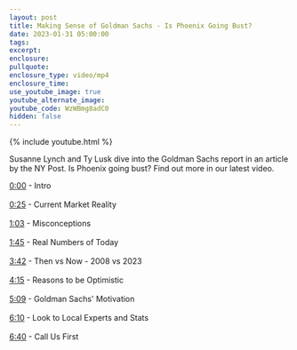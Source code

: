 ```yaml
---
layout: post
title: Making Sense of Goldman Sachs - Is Phoenix Going Bust?
date: 2023-01-31 05:00:00
tags:
excerpt:
enclosure:
pullquote:
enclosure_type: video/mp4
enclosure_time:
use_youtube_image: true
youtube_alternate_image:
youtube_code: WzWBmg8adC0
hidden: false
---
```

{% include youtube.html %}

Susanne Lynch and Ty Lusk dive into the Goldman Sachs report in an article by the NY Post. Is Phoenix going bust? Find out more in our latest video.

[0:00](https://www.youtube.com/watch?v=WzWBmg8adC0&amp;t=0s)&nbsp;- Intro<br><br>[0:25](https://www.youtube.com/watch?v=WzWBmg8adC0&amp;t=25s)&nbsp;- Current Market Reality<br><br>[1:03](https://www.youtube.com/watch?v=WzWBmg8adC0&amp;t=63s)&nbsp;- Misconceptions<br><br>[1:45](https://www.youtube.com/watch?v=WzWBmg8adC0&amp;t=105s)&nbsp;- Real Numbers of Today<br><br>[3:42](https://www.youtube.com/watch?v=WzWBmg8adC0&amp;t=222s)&nbsp;- Then vs Now - 2008 vs 2023<br><br>[4:15](https://www.youtube.com/watch?v=WzWBmg8adC0&amp;t=255s)&nbsp;- Reasons to be Optimistic<br><br>[5:09](https://www.youtube.com/watch?v=WzWBmg8adC0&amp;t=309s)&nbsp;- Goldman Sachs' Motivation<br><br>[6:10](https://www.youtube.com/watch?v=WzWBmg8adC0&amp;t=370s)&nbsp;- Look to Local Experts and Stats<br><br>[6:40](https://www.youtube.com/watch?v=WzWBmg8adC0&amp;t=400s)&nbsp;- Call Us First